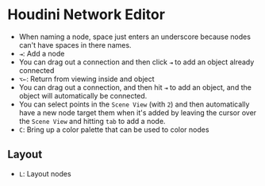 # Houdini Network Editor

- When naming a node, space just enters an underscore because nodes can't have spaces in there names.
- `⇥`: Add a node
- You can drag out a connection and then click `⇥` to add an object already connected
- `⌥←`: Return from viewing inside and object
- You can drag out a connection, and then hit `⇥` to add an object, and the object will automatically be connected.
- You can select points in the `Scene View` (with `2`) and then automatically have a new node target them when it's added by leaving the cursor over the `Scene View` and hitting `tab` to add a node.
- `C`: Bring up a color palette that can be used to color nodes

## Layout

- `L`: Layout nodes
